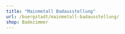 ```yaml
---
title: "Mainmetall Badausstellung"
url: /buergstadt/mainmetall-badausstellung/
shop: Badezimmer
---
```

